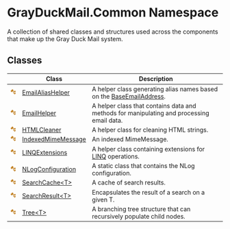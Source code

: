 GrayDuckMail.Common Namespace
=============================
A collection of shared classes and structures used across the components that make up the Gray Duck Mail system.


Classes
-------

|                 | Class                    | Description                                                                               |
| --------------- | ------------------------ | ----------------------------------------------------------------------------------------- |
| ![Public class] | [EmailAliasHelper][1]    | A helper class generating alias names based on the [BaseEmailAddress][2].                 |
| ![Public class] | [EmailHelper][3]         | A helper class that contains data and methods for manipulating and processing email data. |
| ![Public class] | [HTMLCleaner][4]         | A helper class for cleaning HTML strings.                                                 |
| ![Public class] | [IndexedMimeMessage][5]  | An indexed MimeMessage.                                                                   |
| ![Public class] | [LINQExtensions][6]      | A helper class containing extensions for [LINQ][7] operations.                            |
| ![Public class] | [NLogConfiguration][8]   | A static class that contains the NLog configuration.                                      |
| ![Public class] | [SearchCache&lt;T>][9]   | A cache of search results.                                                                |
| ![Public class] | [SearchResult&lt;T>][10] | Encapsulates the result of a search on a given T.                                         |
| ![Public class] | [Tree&lt;T>][11]         | A branching tree structure that can recursively populate child nodes.                     |

[1]: EmailAliasHelper/README.md
[2]: ../GrayDuckMail.Common.Database/DiscussionList/BaseEmailAddress.md
[3]: EmailHelper/README.md
[4]: HTMLCleaner/README.md
[5]: IndexedMimeMessage/README.md
[6]: LINQExtensions/README.md
[7]: https://docs.microsoft.com/en-us/dotnet/csharp/programming-guide/concepts/linq/
[8]: NLogConfiguration/README.md
[9]: SearchCache_1/README.md
[10]: SearchResult_1/README.md
[11]: Tree_1/README.md
[Public class]: ../icons/pubclass.svg "Public class"